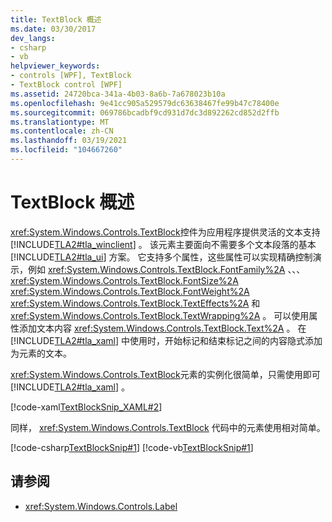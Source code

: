```yaml
---
title: TextBlock 概述
ms.date: 03/30/2017
dev_langs:
- csharp
- vb
helpviewer_keywords:
- controls [WPF], TextBlock
- TextBlock control [WPF]
ms.assetid: 24720bca-341a-4b03-8a6b-7a678023b10a
ms.openlocfilehash: 9e41cc905a529579dc63638467fe99b47c78400e
ms.sourcegitcommit: 069786bcadbf9cd931d7dc3d892262cd852d2ffb
ms.translationtype: MT
ms.contentlocale: zh-CN
ms.lasthandoff: 03/19/2021
ms.locfileid: "104667260"
---
```

# <a name="textblock-overview"></a>TextBlock 概述
<xref:System.Windows.Controls.TextBlock>控件为应用程序提供灵活的文本支持 [!INCLUDE[TLA2#tla_winclient](../../../includes/tla2sharptla-winclient-md.md)] 。 该元素主要面向不需要多个文本段落的基本 [!INCLUDE[TLA2#tla_ui](../../../includes/tla2sharptla-ui-md.md)] 方案。 它支持多个属性，这些属性可以实现精确控制演示，例如 <xref:System.Windows.Controls.TextBlock.FontFamily%2A> 、、、 <xref:System.Windows.Controls.TextBlock.FontSize%2A> <xref:System.Windows.Controls.TextBlock.FontWeight%2A> <xref:System.Windows.Controls.TextBlock.TextEffects%2A> 和 <xref:System.Windows.Controls.TextBlock.TextWrapping%2A> 。 可以使用属性添加文本内容 <xref:System.Windows.Controls.TextBlock.Text%2A> 。 在 [!INCLUDE[TLA2#tla_xaml](../../../includes/tla2sharptla-xaml-md.md)] 中使用时，开始标记和结束标记之间的内容隐式添加为元素的文本。  
  
 <xref:System.Windows.Controls.TextBlock>元素的实例化很简单，只需使用即可 [!INCLUDE[TLA2#tla_xaml](../../../includes/tla2sharptla-xaml-md.md)] 。  
  
 [!code-xaml[TextBlockSnip_XAML#2](~/samples/snippets/csharp/VS_Snippets_Wpf/TextBlockSnip_XAML/CS/default.xaml#2)]  
  
 同样， <xref:System.Windows.Controls.TextBlock> 代码中的元素使用相对简单。  
  
 [!code-csharp[TextBlockSnip#1](~/samples/snippets/csharp/VS_Snippets_Wpf/TextBlockSnip/CSharp/TextBlockSnips.cs#1)]
 [!code-vb[TextBlockSnip#1](~/samples/snippets/visualbasic/VS_Snippets_Wpf/TextBlockSnip/VisualBasic/TextBlockSnips.vb#1)]  
  
## <a name="see-also"></a>请参阅

- <xref:System.Windows.Controls.Label>
